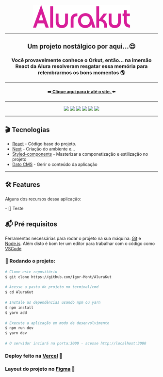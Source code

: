 <div align="center">
  <img width="320" src="./assets/logo.svg" />
</div>
<hr/>

<h2 align="center" >Um projeto nostálgico por aqui...😍 </h2>
<h3 align="center">Você provavelmente conhece o Orkut, então... na imersão React da Alura resolveram resgatar essa memória para relembrarmos os bons momentos 🌎</h3>
<hr />

<h4 align="center">➡️<a target="_blank" href="https://alurakut-zeta-pearl.vercel.app/"> Clique aqui para ir até o site. </a>⬅️</h4>
<hr/>

<div align="center">
<img src="https://img.shields.io/badge/npm-7.19.1-green" />
<img src="https://img.shields.io/badge/node-14.17.1-green" />
<img src="https://img.shields.io/badge/react-17.0.2-9cf" />
<img src="https://img.shields.io/badge/styledComponents-5.2.3-9cf" />
<img src="https://img.shields.io/badge/next-latest-blueviolet" />
<img src="https://img.shields.io/badge/DATO-CMS-blueviolet" />
</div>
<hr/>

<h2> 🎬 Tecnologias</h2>

<ul>
  <li><a target="_blank" href="https://reactjs.org/" >React</a> - Código base do projeto.</li>
  <li><a target="_blank" href="https://nextjs.org/" >Next</a> - Criação do ambiente e...</li>
  <li><a target="_blank" href="https://styled-components.com/" >Styled-components</a> - Masterizar a componetização e estilização no projeto</li>
  <li><a target="_blank" href="https://www.datocms.com/" >Dato CMS</a> - Gerir o conteúdo da aplicação</li>
</ul>
<hr/>

<h2> 🛠 Features</h2>

<p>Alguns dos recursos dessa aplicação:</p>
- [] Teste


<h2> 📬 Pré requisitos</h2>

Ferramentas necessárias para rodar o projeto na sua máquina:
[Git](https://git-scm.com) e [Node.js](https://nodejs.org/en/). 
Além disto é bom ter um editor para trabalhar com o código como [VSCode](https://code.visualstudio.com/)

<h3> 🚩 Rodando o projeto:</h3>

```bash
# Clone este repositório
$ git clone https://github.com/Igor-Mont/AluraKut

# Acesse a pasta do projeto no terminal/cmd
$ cd AluraKut

# Instale as dependências usando npm ou yarn
$ npm install
$ yarn add

# Execute a aplicação em modo de desenvolvimento
$ npm run dev
$ yarn dev

# O servidor inciará na porta:3000 - acesse http://localhost:3000
```

<h3>Deploy feito na <a href="https://vercel.com/new?utm_source=github&utm_medium=readme&utm_campaign=next-example">Vercel</a> 🖤</h3>
<h3>Layout do projeto no <a href="https://www.figma.com/file/xHF0n0qxiE2rqjqAILiBUB/Alurakut?node-id=58%3A1484">Figma</a> 🤍</h3>
